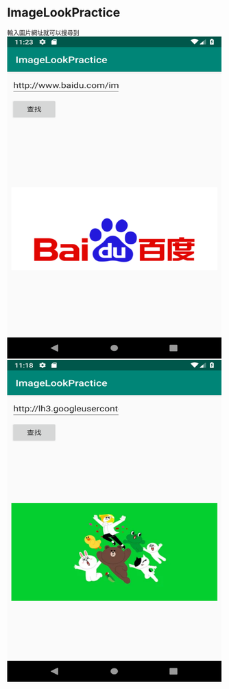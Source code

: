 # ImageLookPractice


輸入圖片網址就可以搜尋到
<img width="500" height="750" src="https://github.com/MuHongWeiWei/ImageLookPractice/blob/master/Screenshot_1551630225.png"/>
<img width="500" height="750" src="https://github.com/MuHongWeiWei/ImageLookPractice/blob/master/Screenshot_1551629892.png"/>
